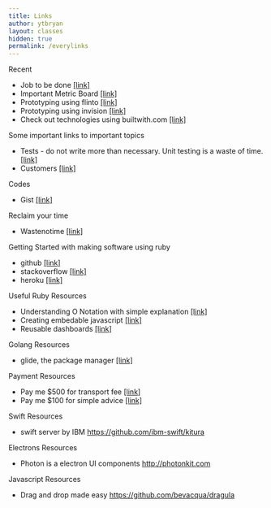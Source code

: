 ```yaml
---
title: Links
author: ytbryan
layout: classes
hidden: true
permalink: /everylinks
---
```


Recent
- Job to be done [[link]](http://innovatorstoolkit.com/content/technique-1-jobs-be-done)
- Important Metric Board [[link]](https://twitter.com/ytbryan/status/440884044146814977)
- Prototyping using flinto [[link]](https://www.flinto.com)
- Prototyping using invision [[link]](https://www.invisionapp.com)
- Check out technologies using builtwith.com [[link]](https://builtwith.com)

Some important links to important topics
- Tests - do not write more than necessary. Unit testing is a waste of time. [[link]](/docs/testing.pdf)
- Customers [[link]](/docs/customers.jpg)

Codes

- Gist [[link]]()

Reclaim your time
- Wastenotime [[link]](http://www.bumblebeesystems.com/wastenotime/)

Getting Started with making software using ruby
- github [[link]](http://github.com)
- stackoverflow [[link]](http://stackoverflow.com)
- heroku [[link]](http://heroku.com)

Useful Ruby Resources
- Understanding O Notation with simple explanation [[link]](http://blog.honeybadger.io/a-rubyist-s-guide-to-big-o-notation/?utm_source=rubyweekly&utm_medium=email)
- Creating embedable javascript [[link]](http://blog.swirrl.com/articles/creating-asynchronous-embeddable-javascript-widgets/)
- Reusable dashboards [[link]](https://colorlib.com/wp/free-html5-admin-dashboard-templates/)


Golang Resources
- glide, the package manager [[link]](https://github.com/Masterminds/glide)


Payment Resources
- Pay me $500 for transport fee [[link]](https://paypal.me/tadapay/500)
- Pay me $100 for simple advice [[link]](https://paypal.me/tadapay/100)



Swift Resources
- swift server by IBM https://github.com/ibm-swift/kitura



Electrons Resources
- Photon is a electron UI components http://photonkit.com



Javascript Resources
- Drag and drop made easy https://github.com/bevacqua/dragula
